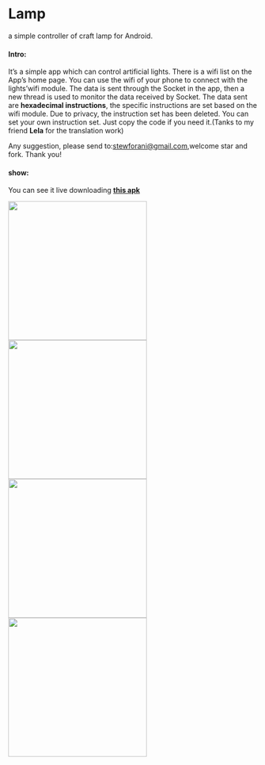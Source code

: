 # Lamp
a simple controller of craft lamp for Android.

#### Intro:

It’s a simple app which can control artificial lights. There is a wifi list on the App’s home page. You can use the wifi of your phone to connect with the lights’wifi module. The data is sent through the Socket in the app, then a new thread is used to monitor the data received by Socket. The data sent are **hexadecimal instructions**, the specific instructions are set based on the wifi module. Due to privacy, the instruction set has been deleted. You can set your own instruction set. Just copy the code if you need it.(Tanks to my friend **Lela** for the translation work)

Any suggestion, please send to:stewforani@gmail.com,welcome star and fork. Thank you! 

#### show:

You can see it live downloading [**this apk**](https://github.com/stewForAni/Lamp/raw/master/app-debug.apk)

<img src="https://github.com/stewForAni/Lamp/blob/master/images/image1.png" width="280"> 
<img src="https://github.com/stewForAni/Lamp/blob/master/images/image2.png" width="280">

<img src="https://github.com/stewForAni/Lamp/blob/master/images/image3.png" width="280">
<img src="https://github.com/stewForAni/Lamp/blob/master/images/image4.png" width="280">
